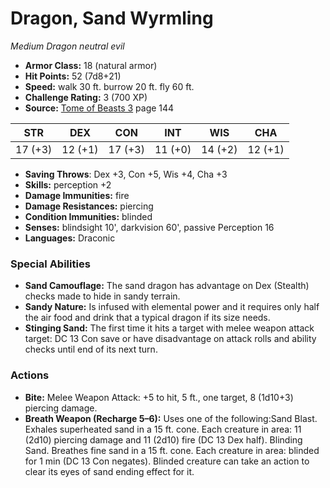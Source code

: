 # Dragon, Sand Wyrmling

*Medium* *Dragon* *neutral evil*

- **Armor Class:** 18 (natural armor)
- **Hit Points:** 52 (7d8+21)
- **Speed:** walk 30 ft. burrow 20 ft. fly 60 ft.
- **Challenge Rating:** 3 (700 XP)
- **Source:** [Tome of Beasts 3](https://koboldpress.com/kpstore/product/tome-of-beasts-3-for-5th-edition/) page 144

| STR | DEX | CON | INT | WIS | CHA |
| --- | --- | --- | --- | --- | --- |
| 17 (+3) | 12 (+1) | 17 (+3) | 11 (+0) | 14 (+2) | 12 (+1) |

- **Saving Throws**: Dex +3, Con +5, Wis +4, Cha +3
- **Skills:** perception +2
- **Damage Immunities:** fire
- **Damage Resistances:** piercing
- **Condition Immunities:** blinded
- **Senses:** blindsight 10', darkvision 60', passive Perception 16
- **Languages:** Draconic

### Special Abilities

- **Sand Camouflage:** The sand dragon has advantage on Dex (Stealth) checks made to hide in sandy terrain. 
- **Sandy Nature:** Is infused with elemental power and it requires only half the air food and drink that a typical dragon if its size needs.
- **Stinging Sand:** The first time it hits a target with melee weapon attack target: DC 13 Con save or have disadvantage on attack rolls and ability checks until end of its next turn.

### Actions

- **Bite:** Melee Weapon Attack: +5 to hit, 5 ft., one target, 8 (1d10+3) piercing damage.
- **Breath Weapon (Recharge 5–6):** Uses one of the following:Sand Blast. Exhales superheated sand in a 15 ft. cone. Each creature in area: 11 (2d10) piercing damage and 11 (2d10) fire (DC 13 Dex half). Blinding Sand. Breathes fine sand in a 15 ft. cone. Each creature in area: blinded for 1 min (DC 13 Con negates). Blinded creature can take an action to clear its eyes of sand ending effect for it.


